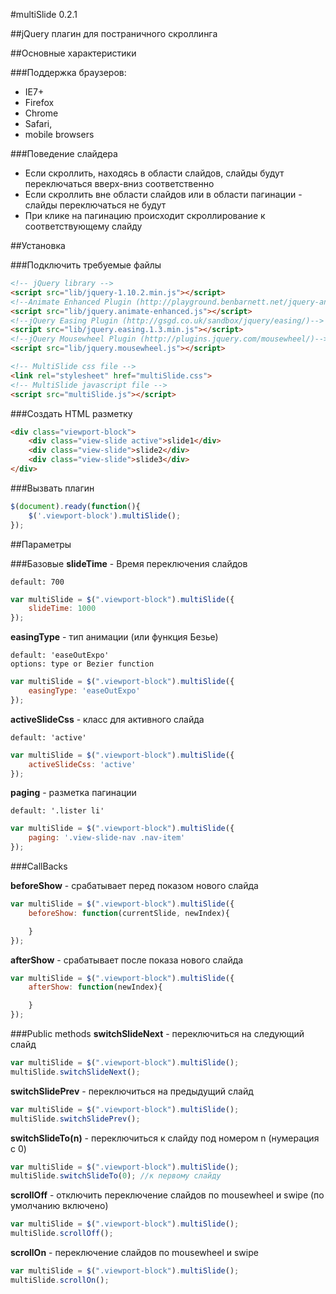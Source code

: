 #multiSlide 0.2.1

##jQuery плагин для постраничного скроллинга

##Основные характеристики

###Поддержка браузеров:
* IE7+
* Firefox
* Chrome
* Safari,
* mobile browsers

###Поведение слайдера
* Если скроллить, находясь в области слайдов, слайды будут переключаться вверх-вниз соответственно
* Если скроллить вне области слайдов или в области пагинации - слайды переключаться не будут
* При клике на пагинацию происходит скроллирование к соответствующему слайду

##Установка

###Подключить требуемые файлы
```html
<!-- jQuery library -->
<script src="lib/jquery-1.10.2.min.js"></script>
<!--Animate Enhanced Plugin (http://playground.benbarnett.net/jquery-animate-enhanced/)-->
<script src="lib/jquery.animate-enhanced.js"></script>
<!--jQuery Easing Plugin (http://gsgd.co.uk/sandbox/jquery/easing/)-->
<script src="lib/jquery.easing.1.3.min.js"></script>
<!--jQuery Mousewheel Plugin (http://plugins.jquery.com/mousewheel/)-->
<script src="lib/jquery.mousewheel.js"></script>

<!-- MultiSlide css file -->
<link rel="stylesheet" href="multiSlide.css">
<!-- MultiSlide javascript file -->
<script src="multiSlide.js"></script>
```

###Создать HTML разметку
```html
<div class="viewport-block">
	<div class="view-slide active">slide1</div>
	<div class="view-slide">slide2</div>
	<div class="view-slide">slide3</div>
</div>
```

###Вызвать плагин
```javascript
$(document).ready(function(){
	$('.viewport-block').multiSlide();
});
```

##Параметры

###Базовые
**slideTime** - Время переключения слайдов
```
default: 700
```
```javascript
var multiSlide = $(".viewport-block").multiSlide({
    slideTime: 1000
});
```

**easingType** - тип анимации (или функция Безье)
```
default: 'easeOutExpo'
options: type or Bezier function
```
```javascript
var multiSlide = $(".viewport-block").multiSlide({
    easingType: 'easeOutExpo'
});
```

**activeSlideCss** - класс для активного слайда
```
default: 'active'
```
```javascript
var multiSlide = $(".viewport-block").multiSlide({
    activeSlideCss: 'active'
});
```

**paging** - разметка пагинации
```
default: '.lister li'
```
```javascript
var multiSlide = $(".viewport-block").multiSlide({
    paging: '.view-slide-nav .nav-item'
});
```

###CallBacks

**beforeShow** - срабатывает перед показом нового слайда
```javascript
var multiSlide = $(".viewport-block").multiSlide({
    beforeShow: function(currentSlide, newIndex){

    }
});
```

**afterShow** - срабатывает после показа нового слайда
```javascript
var multiSlide = $(".viewport-block").multiSlide({
    afterShow: function(newIndex){

    }
});
```

###Public methods
**switchSlideNext** - переключиться на следующий слайд
```javascript
var multiSlide = $(".viewport-block").multiSlide();
multiSlide.switchSlideNext();
```

**switchSlidePrev** - переключиться на предыдущий слайд
```javascript
var multiSlide = $(".viewport-block").multiSlide();
multiSlide.switchSlidePrev();
```

**switchSlideTo(n)** - переключиться к слайду под номером n (нумерация с 0)
```javascript
var multiSlide = $(".viewport-block").multiSlide();
multiSlide.switchSlideTo(0); //к первому слайду
```

**scrollOff** - отключить переключение слайдов по mousewheel и swipe (по умолчанию включено)
```javascript
var multiSlide = $(".viewport-block").multiSlide();
multiSlide.scrollOff();
```

**scrollOn** - переключение слайдов по mousewheel и swipe
```javascript
var multiSlide = $(".viewport-block").multiSlide();
multiSlide.scrollOn();
```